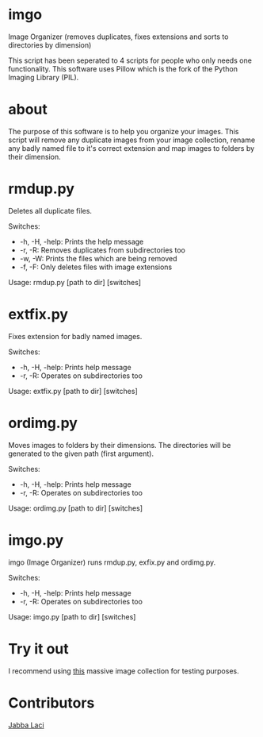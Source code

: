 imgo
====

Image Organizer (removes duplicates, fixes extensions and sorts to directories by dimension)

This script has been seperated to 4 scripts for people who only needs one functionality. This software uses Pillow which is the fork of the Python Imaging Library (PIL).

about
====

The purpose of this software is to help you organize your images.
This script will remove any duplicate images from your image collection, rename any badly named file to it's correct extension and map images to folders by their dimension.

rmdup.py
====

Deletes all duplicate files.

Switches:

+ -h, -H, -help: Prints the help message
+ -r, -R: Removes duplicates from subdirectories too
+ -w, -W: Prints the files which are being removed
+ -f, -F: Only deletes files with image extensions


Usage:
rmdup.py [path to dir] [switches]


extfix.py
====

Fixes extension for badly named images.

Switches:
+ -h, -H, -help: Prints help message
+ -r, -R: Operates on subdirectories too

Usage:
extfix.py [path to dir] [switches]


ordimg.py
====

Moves images to folders by their dimensions. The directories will be generated to the given path (first argument).

Switches:
+ -h, -H, -help: Prints help message
+ -r, -R: Operates on subdirectories too

Usage:
ordimg.py [path to dir] [switches]


imgo.py
====

imgo (Image Organizer)
runs rmdup.py, exfix.py and ordimg.py.

Switches:
+ -h, -H, -help: Prints help message
+ -r, -R: Operates on subdirectories too

Usage:
imgo.py [path to dir] [switches]

Try it out
====

I recommend using [this](http://www.reddit.com/r/pcmasterrace/comments/21xa6w/a_torrent_version_of_the_over_52000_wallpapers/) massive image collection for testing purposes.

Contributors
====

[Jabba Laci](https://github.com/jabbalaci)
